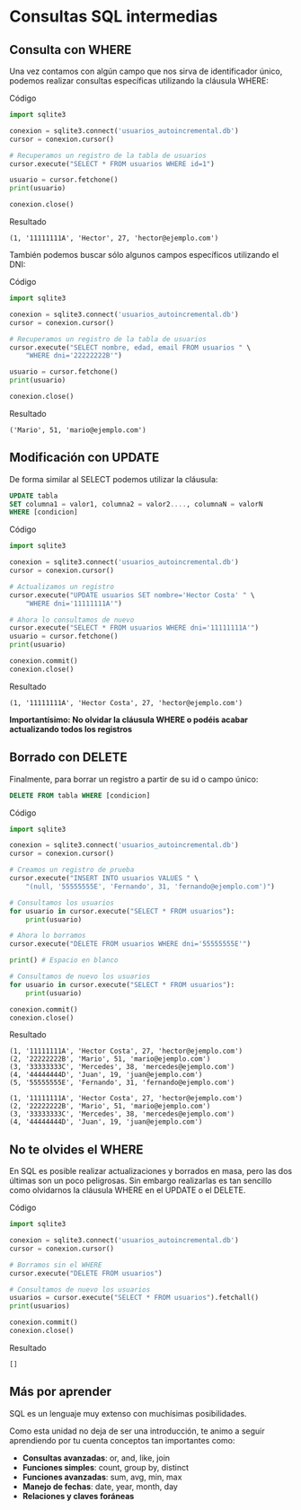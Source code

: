 # Consultas SQL intermedias

## Consulta con WHERE

Una vez contamos con algún campo que nos sirva de identificador  único, podemos realizar consultas específicas utilizando la cláusula  WHERE:

Código

```python
import sqlite3

conexion = sqlite3.connect('usuarios_autoincremental.db')
cursor = conexion.cursor()

# Recuperamos un registro de la tabla de usuarios
cursor.execute("SELECT * FROM usuarios WHERE id=1")

usuario = cursor.fetchone()
print(usuario)

conexion.close()
```

Resultado

```
(1, '11111111A', 'Hector', 27, 'hector@ejemplo.com')
```

También podemos buscar sólo algunos campos específicos utilizando el DNI:

Código

```python
import sqlite3

conexion = sqlite3.connect('usuarios_autoincremental.db')
cursor = conexion.cursor()

# Recuperamos un registro de la tabla de usuarios
cursor.execute("SELECT nombre, edad, email FROM usuarios " \ 
    "WHERE dni='22222222B'")

usuario = cursor.fetchone()
print(usuario)

conexion.close()
```

Resultado

```
('Mario', 51, 'mario@ejemplo.com')
```

## Modificación con UPDATE

De forma similar al SELECT podemos utilizar la cláusula:

```sql
UPDATE tabla
SET columna1 = valor1, columna2 = valor2...., columnaN = valorN
WHERE [condicion]
```

Código

```python
import sqlite3

conexion = sqlite3.connect('usuarios_autoincremental.db')
cursor = conexion.cursor()

# Actualizamos un registro
cursor.execute("UPDATE usuarios SET nombre='Hector Costa' " \
    "WHERE dni='11111111A'")

# Ahora lo consultamos de nuevo
cursor.execute("SELECT * FROM usuarios WHERE dni='11111111A'")
usuario = cursor.fetchone()
print(usuario)

conexion.commit()
conexion.close()
```

Resultado

```
(1, '11111111A', 'Hector Costa', 27, 'hector@ejemplo.com')
```

**Importantísimo: No olvidar la cláusula WHERE o podéis acabar actualizando todos los registros**

## Borrado con DELETE

Finalmente, para borrar un registro a partir de su id o campo único:

```sql
DELETE FROM tabla WHERE [condicion]
```

Código

```python
import sqlite3

conexion = sqlite3.connect('usuarios_autoincremental.db')
cursor = conexion.cursor()

# Creamos un registro de prueba
cursor.execute("INSERT INTO usuarios VALUES " \
    "(null, '55555555E', 'Fernando', 31, 'fernando@ejemplo.com')")

# Consultamos los usuarios
for usuario in cursor.execute("SELECT * FROM usuarios"):
    print(usuario)

# Ahora lo borramos
cursor.execute("DELETE FROM usuarios WHERE dni='55555555E'")

print() # Espacio en blanco

# Consultamos de nuevo los usuarios
for usuario in cursor.execute("SELECT * FROM usuarios"):
    print(usuario)

conexion.commit()
conexion.close()
```

Resultado

```
(1, '11111111A', 'Hector Costa', 27, 'hector@ejemplo.com')
(2, '22222222B', 'Mario', 51, 'mario@ejemplo.com')
(3, '33333333C', 'Mercedes', 38, 'mercedes@ejemplo.com')
(4, '44444444D', 'Juan', 19, 'juan@ejemplo.com')
(5, '55555555E', 'Fernando', 31, 'fernando@ejemplo.com')

(1, '11111111A', 'Hector Costa', 27, 'hector@ejemplo.com')
(2, '22222222B', 'Mario', 51, 'mario@ejemplo.com')
(3, '33333333C', 'Mercedes', 38, 'mercedes@ejemplo.com')
(4, '44444444D', 'Juan', 19, 'juan@ejemplo.com')
```

## No te olvides el WHERE

En SQL es posible realizar actualizaciones y borrados en masa, pero  las dos últimas son un poco peligrosas. Sin embargo realizarlas es tan  sencillo como olvidarnos la cláusula WHERE en el UPDATE o el DELETE.

Código

```python
import sqlite3

conexion = sqlite3.connect('usuarios_autoincremental.db')
cursor = conexion.cursor()

# Borramos sin el WHERE
cursor.execute("DELETE FROM usuarios")

# Consultamos de nuevo los usuarios
usuarios = cursor.execute("SELECT * FROM usuarios").fetchall()
print(usuarios)

conexion.commit()
conexion.close()
```

Resultado

```
[]
```

## Más por aprender

SQL es un lenguaje muy extenso con muchísimas posibilidades. 

Como esta unidad no deja de ser una introducción, te animo a seguir aprendiendo por tu cuenta conceptos tan importantes como:

- **Consultas avanzadas**: or, and, like, join
- **Funciones simples**: count, group by, distinct
- **Funciones avanzadas**: sum, avg, min, max
- **Manejo de fechas**: date, year, month, day
- **Relaciones y claves foráneas**